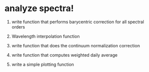 # analyze spectra!

1. write function that performs barycentric correction for all spectral orders

2. Wavelength interpolation function

3. write function that does the continuum normalization correction

4. write function that computes weighted daily average

5. write a simple plotting function

